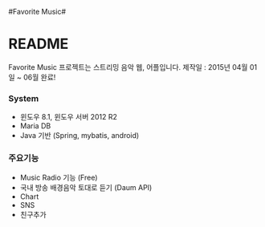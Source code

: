 #Favorite Music# 

# README #
Favorite Music 프로젝트는 스트리밍 음악 웹, 어플입니다.
제작일 : 2015년 04월 01일 ~ 06월 완료!

### System ###
* 윈도우 8.1, 윈도우 서버 2012 R2
* Maria DB
* Java 기반 (Spring, mybatis, android)

### 주요기능 ###

* Music Radio 기능 (Free)
* 국내 방송 배경음악 토대로 듣기 (Daum API)
* Chart 
* SNS
* 친구추가
